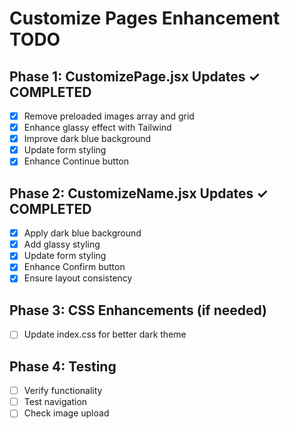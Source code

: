 # Customize Pages Enhancement TODO

## Phase 1: CustomizePage.jsx Updates ✓ COMPLETED
- [x] Remove preloaded images array and grid
- [x] Enhance glassy effect with Tailwind
- [x] Improve dark blue background
- [x] Update form styling
- [x] Enhance Continue button

## Phase 2: CustomizeName.jsx Updates ✓ COMPLETED
- [x] Apply dark blue background
- [x] Add glassy styling
- [x] Update form styling
- [x] Enhance Confirm button
- [x] Ensure layout consistency

## Phase 3: CSS Enhancements (if needed)
- [ ] Update index.css for better dark theme

## Phase 4: Testing
- [ ] Verify functionality
- [ ] Test navigation
- [ ] Check image upload
